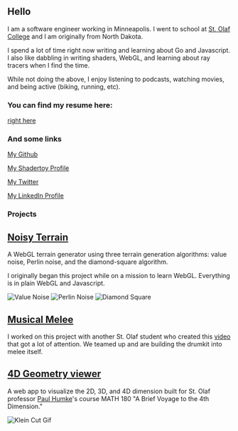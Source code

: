 ## Hello

I am a software engineer working in Minneapolis. I went to school at [St. Olaf College](https://wp.stolaf.edu/) and I am originally from North Dakota.

I spend a lot of time right now writing and learning about Go and Javascript. I also like dabbling in writing shaders, WebGL, and learning about ray tracers when I find the time.

While not doing the above, I enjoy listening to podcasts, watching movies, and being active (biking, running, etc).

### You can find my resume here:

[right here](http://petersbob.github.io/Joseph_Peterson_Resume.pdf)

### And some links

[My Github](https://github.com/petersbob)

[My Shadertoy Profile](https://www.shadertoy.com/user/jope246)

[My Twitter](https://twitter.com/petersbob3)

[My LinkedIn Profile](https://www.linkedin.com/in/joecpeterson)

### Projects
## [Noisy Terrain](https://github.com/petersbob/noisy-terrain)

A WebGL terrain generator using three terrain generation algorithms: value noise, Perlin noise, and the diamond-square algorithm.

I originally began this project while on a mission to learn WebGL. Everything is in plain WebGL and Javascript.

![Value Noise](http://petersbob.github.io/images/value-noise2.png)
![Perlin Noise](http://petersbob.github.io/images/perlin-noise2.png)
![Diamond Square](http://petersbob.github.io/images/diamond-square2.png)

## [Musical Melee](https://github.com/petersbob/MusicalMelee)

I worked on this project with another St. Olaf student who created this [video](https://www.youtube.com/watch?v=D1wLshtOWsg) that got a lot of attention. We teamed up and are building the drumkit into melee itself.

## [4D Geometry viewer](https://github.com/StoDevX/humke-4d-geometry)

A web app to visualize the 2D, 3D, and 4D dimension built for St. Olaf professor [Paul Humke](https://www.stolaf.edu/people/humke/)'s course MATH 180 "A Brief Voyage to the 4th Dimension."

![Klein Cut Gif](http://petersbob.github.io/images/april_klein_2.gif)
